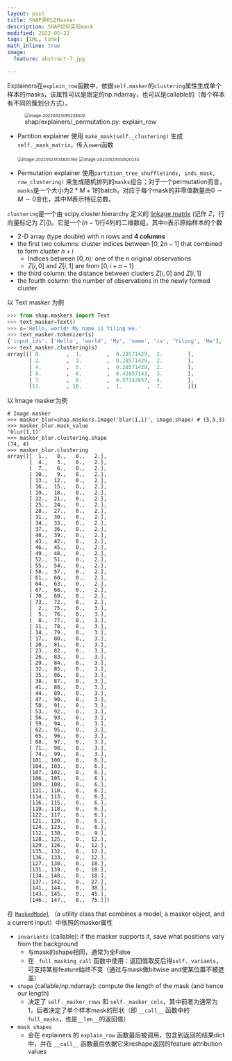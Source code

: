 ```yaml
---
layout: post
title: SHAP源码之Masker
description: SHAP如何实现mask
modified: 2022-05-22
tags: [IML, Code]
math_inline: true
image:
  feature: abstract-7.jpg

---
```


Explainers在`explain_row`函数中，依据`self.masker`的`clustering`属性生成单个样本的masks，该属性可以是固定的np.ndarray，也可以是callable的（每个样本有不同的簇划分方式）。

<figure><img src="https://e0hyl.github.io/BLOG-OF-E0/images/2022-05-22-PartitionMasker/image-20220523095238502.png" alt="image-20220523095238502" style="zoom:67%;" /><figcaption>shap/explainers/_permutation.py: explain_row </figcaption></figure>

- Partition explainer 使用 `make_mask(self._clustering)` 生成 `self._mask_matrix`，传入`owen`函数

  <img src="https://e0hyl.github.io/BLOG-OF-E0/images/2022-05-22-PartitionMasker/image-20220523104820760.png" alt="image-20220523104820760" style="zoom: 67%;" />

  <img src="https://e0hyl.github.io/BLOG-OF-E0/images/2022-05-22-PartitionMasker/image-20220523104920233.png" alt="image-20220523104920233" style="zoom:67%;" />

  <!--more-->

- Permutation explainer 使用`partition_tree_shuffle(inds, inds_mask, row_clustering)` 来生成随机排列的`masks`组合；对于一个permutation而言，`masks`是一个大小为$2*M+1$的batch，对应于每个mask的非零值数量由$0 \sim M \sim 0$变化，其中$M$表示特征总数。

`clustering`是一个由 scipy.cluster.hierarchy 定义的 [linkage matrix](https://docs.scipy.org/doc/scipy/reference/generated/scipy.cluster.hierarchy.linkage.html#scipy.cluster.hierarchy.linkage) (记作 $Z$，行向量标记为 $Z[i]$)。它是一个$(n-1)$行$4$列的二维数组，其中$n$表示原始样本的个数

- 2-D array (type double) with $n$ rows and **$4$ columns**
- the first two columns: cluster indices between $[0,2n-1]$ that combined to form cluster $n+i$
  - Indices between $[0, n)$: one of the n original observations
  - $Z[i, 0]$ and $Z[i, 1]$ are from $[0, i+n-1]$
- the third column: the distance between clusters $Z[i, 0]$ and $Z[i, 1]$
- the fourth column: the number of observations in the newly formed cluster.

以 Text masker 为例

```python
>>> from shap.maskers import Text
>>> text_masker=Text()
>>> s='Hello, world! My name is Yiling He.'
>>> text_masker.tokenizer(s)
{'input_ids': ['Hello', 'world', 'My', 'name', 'is', 'Yiling', 'He'], 'offset_mapping': [(0, 5), (7, 12), (14, 16), (17, 21), (22, 24), (25, 31), (32, 34)]}
>>> text_masker.clustering(s)
array([[ 0.        ,  1.        ,  0.28571429,  2.        ],
       [ 2.        ,  3.        ,  0.28571429,  2.        ],
       [ 4.        ,  5.        ,  0.28571429,  2.        ],
       [ 9.        ,  6.        ,  0.42857143,  3.        ],
       [ 7.        ,  8.        ,  0.57142857,  4.        ],
       [11.        , 10.        ,  1.        ,  7.        ]])

```

以 Image masker为例

```shell
# Image masker
>>> masker_blur=shap.maskers.Image('blur(1,1)', image.shape) # (5,5,3)
>>> masker_blur.mask_value
'blur(1,1)'
>>> masker_blur.clustering.shape
(74, 4)
>>> masker_blur.clustering
array([[  1.,   0.,   0.,   2.],
       [  4.,   3.,   0.,   2.],
       [  7.,   6.,   0.,   2.],
       [ 10.,   9.,   0.,   2.],
       [ 13.,  12.,   0.,   2.],
       [ 16.,  15.,   0.,   2.],
       [ 19.,  18.,   0.,   2.],
       [ 22.,  21.,   0.,   2.],
       [ 25.,  24.,   0.,   2.],
       [ 28.,  27.,   0.,   2.],
       [ 31.,  30.,   0.,   2.],
       [ 34.,  33.,   0.,   2.],
       [ 37.,  36.,   0.,   2.],
       [ 40.,  39.,   0.,   2.],
       [ 43.,  42.,   0.,   2.],
       [ 46.,  45.,   0.,   2.],
       [ 49.,  48.,   0.,   2.],
       [ 52.,  51.,   0.,   2.],
       [ 55.,  54.,   0.,   2.],
       [ 58.,  57.,   0.,   2.],
       [ 61.,  60.,   0.,   2.],
       [ 64.,  63.,   0.,   2.],
       [ 67.,  66.,   0.,   2.],
       [ 70.,  69.,   0.,   2.],
       [ 73.,  72.,   0.,   2.],
       [  2.,  75.,   0.,   3.],
       [  5.,  76.,   0.,   3.],
       [  8.,  77.,   0.,   3.],
       [ 11.,  78.,   0.,   3.],
       [ 14.,  79.,   0.,   3.],
       [ 17.,  80.,   0.,   3.],
       [ 20.,  81.,   0.,   3.],
       [ 23.,  82.,   0.,   3.],
       [ 26.,  83.,   0.,   3.],
       [ 29.,  84.,   0.,   3.],
       [ 32.,  85.,   0.,   3.],
       [ 35.,  86.,   0.,   3.],
       [ 38.,  87.,   0.,   3.],
       [ 41.,  88.,   0.,   3.],
       [ 44.,  89.,   0.,   3.],
       [ 47.,  90.,   0.,   3.],
       [ 50.,  91.,   0.,   3.],
       [ 53.,  92.,   0.,   3.],
       [ 56.,  93.,   0.,   3.],
       [ 59.,  94.,   0.,   3.],
       [ 62.,  95.,   0.,   3.],
       [ 65.,  96.,   0.,   3.],
       [ 68.,  97.,   0.,   3.],
       [ 71.,  98.,   0.,   3.],
       [ 74.,  99.,   0.,   3.],
       [101., 100.,   0.,   6.],
       [104., 103.,   0.,   6.],
       [107., 102.,   0.,   6.],
       [106., 105.,   0.,   6.],
       [109., 108.,   0.,   6.],
       [111., 110.,   0.,   6.],
       [114., 113.,   0.,   6.],
       [116., 115.,   0.,   6.],
       [119., 118.,   0.,   6.],
       [122., 117.,   0.,   6.],
       [121., 120.,   0.,   6.],
       [124., 123.,   0.,   6.],
       [112., 130.,   0.,   9.],
       [128., 125.,   0.,  12.],
       [129., 126.,   0.,  12.],
       [135., 132.,   0.,  12.],
       [136., 133.,   0.,  12.],
       [127., 138.,   0.,  18.],
       [131., 139.,   0.,  18.],
       [134., 140.,   0.,  18.],
       [137., 142.,   0.,  27.],
       [141., 144.,   0.,  30.],
       [143., 145.,   0.,  45.],
       [146., 147.,   0.,  75.]])

```

在 [`MaskedModel`](https://github.com/slundberg/shap/blob/690245c6ab043edf40cfce3d8438a62e29ab599f/shap/utils/_masked_model.py#L8) （a utility class that combines a model, a masker object, and a current input）中依照的masker属性

- `invariants` (callable): if the masker supports it, save what positions vary from the background
  - 与mask的shape相同，通常为全False
  - 在 `_full_masking_call` 函数中使用：返回值取反后得`self._variants`，可支持某些feature始终不变（通过与mask做bitwise and使某位置不被遮盖）
- `shape` (callable/np.ndarray): compute the length of the mask (and hence our length)
  - 决定了 `self._masker_rows` 和 `self._masker_cols`，其中前者为通常为1，后者决定了单个样本mask的形状（即 `__call__` 函数中的 `full_masks`，也是`__len__`的返回值）
- `mask_shapes` 
  - 会在 explainers 的 `explain_row` 函数最后被调用，包含到返回的结果dict中，并在 `__call__` 函数最后依据它来reshape返回的feature attribution values